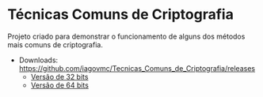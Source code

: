 # Técnicas Comuns de Criptografia

Projeto criado para demonstrar o funcionamento de alguns dos métodos mais comuns de criptografia.

* Downloads: https://github.com/iagovmc/Tecnicas_Comuns_de_Criptografia/releases
   * [Versão de 32 bits](https://github.com/iagovmc/Tecnicas_Comuns_de_Criptografia/releases/download/v2.1/Tecnicas.Comuns.de.Criptografia.x86.exe "Versão de 32 bits")
   * [Versão de 64 bits](https://github.com/iagovmc/Tecnicas_Comuns_de_Criptografia/releases/download/v2.1/Tecnicas.Comuns.de.Criptografia.x64.exe "Versão de 64 bits")
